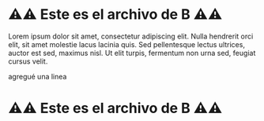 # ⚠️⚠️ Este es el archivo de **B** ⚠️⚠️

Lorem ipsum dolor sit amet, consectetur adipiscing elit.
Nulla hendrerit orci elit, sit amet molestie lacus lacinia quis.
Sed pellentesque lectus ultrices, auctor est sed, maximus nisl.
Ut elit turpis, fermentum non urna sed, feugiat cursus velit.

agregué una linea

# ⚠️⚠️ Este es el archivo de **B** ⚠️⚠️
